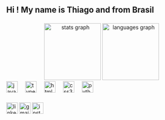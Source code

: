 <h2 align="left">Hi ! My name is Thiago and  from Brasil</h2>

###

<div align="center">
    <img src="https://github-readme-stats.vercel.app/api?username=thiago23sl&hide_title=false&hide_rank=false&show_icons=true&include_all_commits=true&count_private=true&disable_animations=false&theme=dark&locale=en&hide_border=false" height="150" alt="stats graph"  />
    <img src="https://github-readme-stats.vercel.app/api/top-langs?username=thiago23sl&locale=en&hide_title=false&layout=compact&card_width=320&langs_count=5&theme=dark&hide_border=false" height="150" alt="languages graph"  />

</div>


<div align="left">
  <img src="https://cdn.jsdelivr.net/gh/devicons/devicon/icons/javascript/javascript-original.svg" height="30" alt="javascript logo"  />
  <img width="12" />
  <img src="https://cdn.jsdelivr.net/gh/devicons/devicon/icons/typescript/typescript-original.svg" height="30" alt="typescript logo"  />
  <img width="12" />
  <img src="https://cdn.jsdelivr.net/gh/devicons/devicon/icons/html5/html5-original.svg" height="30" alt="html5 logo"  />
  <img width="12" />
  <img src="https://cdn.jsdelivr.net/gh/devicons/devicon/icons/css3/css3-original.svg" height="30" alt="css3 logo"  />
  <img width="12" />
  <img src="https://cdn.jsdelivr.net/gh/devicons/devicon/icons/python/python-original.svg" height="30" alt="python logo"  />
</div>

###

<div align="left">
 
  <a href="https://www.linkedin.com/in/thiago-s-lima23/" target="_blank" rel="external"><img src="https://img.shields.io/static/v1?message=LinkedIn&logo=linkedin&label=&color=0077B5&logoColor=white&labelColor=&style=for-the-badge" target="_blank" height="30" alt="linkedin logo"  /></a>
  <a href="https://outlook.office.com/mail/deeplink/compose?mailtouri=mailto%3Athiagosilvalima784%40gmail.com" target="_blank" rel="external"><img src="https://img.shields.io/static/v1?message=Gmail&logo=gmail&label=&color=D14836&logoColor=white&labelColor=&style=for-the-badge" target="_blank" height="30" alt="gmail logo"  /></a>
  <a href="https://www.instagram.com/thiagosl784/" target="_blank" rel="external"><img src="https://img.shields.io/static/v1?message=Instagram&logo=instagram&label=&color=E4405F&logoColor=white&labelColor=&style=for-the-badge" target="_blank" height="30" alt="instagram logo"  /></a>
</div>
